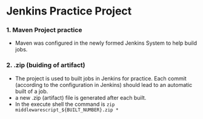 # Jenkins Practice Project

### 1. Maven Project practice
* Maven was configured in the newly formed Jenkins System to help build jobs.

### 2. .zip (buiding of artifact)
* The project is used to built jobs in Jenkins for practice. Each commit (according to the configuration in Jenkins) should lead to an automatic built of a job.
* a new .zip (artifact) file is generated after each built.
* In the execute shell the command is `zip middlewarescript_${BUILT_NUMBER}.zip *`
